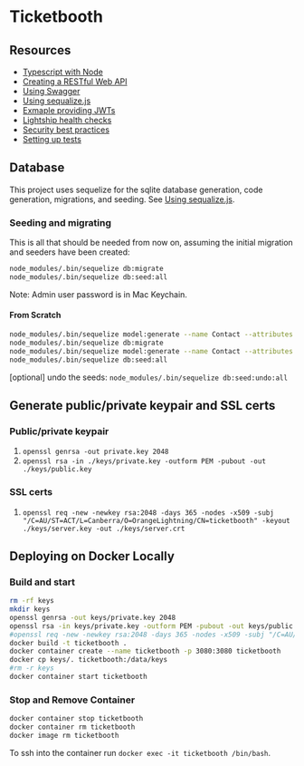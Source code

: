 # Ticketbooth

## Resources

- [Typescript with Node](https://github.com/microsoft/TypeScript-Node-Starter)
- [Creating a RESTful Web API](https://medium.com/@metehansenol/creating-a-restful-web-api-with-node-js-and-express-js-from-scratch-9ba6e21d58b9)
- [Using Swagger](http://www.acuriousanimal.com/2018/10/20/express-swagger-doc.html)
- [Using sequalize.js](https://stackabuse.com/using-sequelize-js-and-sqlite-in-an-express-js-app/)
- [Exmaple providing JWTs](https://dev.to/santypk4/you-don-t-need-passport-js-guide-to-node-js-authentication-26ig)
- [Lightship health checks](https://github.com/gajus/lightship#lightship-usage-examples-using-with-express-js)
- [Security best practices](https://expressjs.com/en/advanced/best-practice-security.html)
- [Setting up tests](https://dev.to/nedsoft/testing-nodejs-express-api-with-jest-and-supertest-1km6)

## Database

This project uses sequelize for the sqlite database generation, code generation, migrations, and seeding.
See [Using sequalize.js](https://stackabuse.com/using-sequelize-js-and-sqlite-in-an-express-js-app/).

### Seeding and migrating

This is all that should be needed from now on, assuming the initial migration and seeders have been created:

```bash
node_modules/.bin/sequelize db:migrate
node_modules/.bin/sequelize db:seed:all
```

Note: Admin user password is in Mac Keychain.

#### From Scratch

```bash
node_modules/.bin/sequelize model:generate --name Contact --attributes firstName:string,lastName:string,phone:string,email:string
node_modules/.bin/sequelize db:migrate
node_modules/.bin/sequelize model:generate --name Contact --attributes firstName:string,lastName:string,phone:string,email:string
node_modules/.bin/sequelize db:seed:all
```

[optional] undo the seeds:
`node_modules/.bin/sequelize db:seed:undo:all`

## Generate public/private keypair and SSL certs

### Public/private keypair

1. `openssl genrsa -out private.key 2048`
2. `openssl rsa -in ./keys/private.key -outform PEM -pubout -out ./keys/public.key`

### SSL certs

1. `openssl req -new -newkey rsa:2048 -days 365 -nodes -x509 -subj "/C=AU/ST=ACT/L=Canberra/O=OrangeLightning/CN=ticketbooth" -keyout ./keys/server.key -out ./keys/server.crt`

## Deploying on Docker Locally

### Build and start

``` bash
rm -rf keys
mkdir keys
openssl genrsa -out keys/private.key 2048
openssl rsa -in keys/private.key -outform PEM -pubout -out keys/public.key
#openssl req -new -newkey rsa:2048 -days 365 -nodes -x509 -subj "/C=AU/ST=ACT/L=Canberra/O=OrangeLightning/CN=ticketbooth" -keyout keys/server.key -out keys/server.crt
docker build -t ticketbooth .
docker container create --name ticketbooth -p 3080:3080 ticketbooth
docker cp keys/. ticketbooth:/data/keys
#rm -r keys
docker container start ticketbooth
```

### Stop and Remove Container

```bash
docker container stop ticketbooth
docker container rm ticketbooth
docker image rm ticketbooth
```

To ssh into the container run `docker exec -it ticketbooth /bin/bash`.
